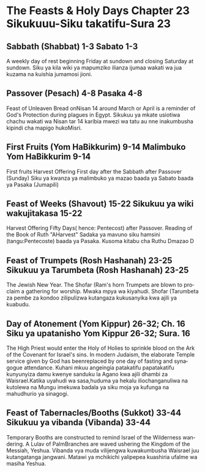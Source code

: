 <h1><span lang='en'>The Feasts &amp; Holy Days Chapter 23 </span><span lang='swa'>Sikukuuu-Siku takatifu-Sura 23 </span></h1>

<h2><span lang='en'>Sabbath (Shabbat) 1-3 </span><span lang='swa'>Sabato 1-3 </span></h2>
<p><span lang='en'>A weekly day of rest beginning Friday at sundown and closing Saturday at sundown. </span><span lang='swa'>Siku ya kila wiki ya mapumziko ilianza ijumaa wakati wa jua kuzama na kuishia jumamosi jioni. </span></p>
<h2><span lang='en'>Passover (Pesach) 4-8 </span><span lang='swa'>Pasaka 4-8 </span></h2>
<p><span lang='en'>Feast of Unleaven Bread onNisan 14 around March or April is a reminder of God's Protection during plagues in Egypt. </span><span lang='swa'>Sikukuu ya mkate usiotiwa chachu wakati wa Nisan tar 14 karibia mwezi wa tatu au nne inakumbusha kipindi cha mapigo hukoMisri. </span></p>
<h2><span lang='en'>First Fruits (Yom HaBikkurim) 9-14 </span><span lang='swa'>Malimbuko Yom HaBikkurim 9-14 </span></h2>

<p><span lang='en'>First fruits Harvest Offering First day after the Sabbath after Passover (Sunday) </span><span lang='swa'>Siku ya kwanza ya malimbuko ya mazao baada ya Sabato baada ya Pasaka (Jumapili) </span></p>

<h2><span lang='en'>Feast of Weeks (Shavout) 15-22 </span><span lang='swa'>Sikukuu ya wiki wakujitakasa 15-22 </span></h2>
<p><span lang='en'>Harvest Offering Fifty Days( hence: Pentecost) after Passover. Reading of the Book of Ruth &quot;AHarvest&quot; </span><span lang='swa'>Sadaka ya mavuno siku hamsini (tangu:Pentecoste) baada ya Pasaka. Kusoma kitabu cha Ruthu Dmazao D </span></p>

<h2><span lang='en'>Feast of Trumpets (Rosh Hashanah) 23-25 </span><span lang='swa'>Sikukuu ya Tarumbeta (Rosh Hashanah) 23-25 </span></h2>

<p><span lang='en'>The Jewish New Year. The Shofar (Ram's horn Trumpets are blown to proclaim a gathering for worship. </span><span lang='swa'>Mwaka mpya wa kiyahudi. Shofar (Tarumbeta za pembe za kondoo zilipulizwa kutangaza kukusanyika kwa ajili ya kuabudu. </span></p>

<h2><span lang='en'>Day of Atonement (Yom Kippur) 26-32; Ch. 16 </span><span lang='swa'>Siku ya upatanisho Yom Kippur 26-32; Sura. 16 </span></h2>
<p><span lang='en'>The High Priest would enter the Holy of Holies to sprinkle blood on the Ark of the Covenant for Israel&apos;s sins. In modern Judaism&#44; the elaborate Temple service given by God has beenreplaced by one day of fasting and synagogue attendance. </span><span lang='swa'>Kuhani mkuu angeingia patakatifu papatakatifu kunyunyiza damu kwenye sanduku la Agano kwa ajili dhambi za Waisrael.Katika uyahudi wa sasa&#44;huduma ya hekalu iliochanganuliwa na kutolewa na Mungu imekuwa badala ya siku moja ya kufunga na mahudhurio ya sinagogi. </span></p>
<h2><span lang='en'>Feast of Tabernacles/Booths (Sukkot) 33-44 </span><span lang='swa'>Sikukuu ya vibanda (Vibanda) 33-44 </span></h2>
<p><span lang='en'>Temporary Booths are constructed to remind Israel of the Wilderness wandering. A Lulav of PalmBranches are waved ushering the Kingdom of the Messiah&#44; Yeshua. </span><span lang='swa'>Vibanda vya muda vilijengwa kuwakumbusha Waisrael juu kutangatanga jangwani. Matawi ya mchikichi yalipepea kuashiria ufalme wa masiha Yeshua. </span></p>